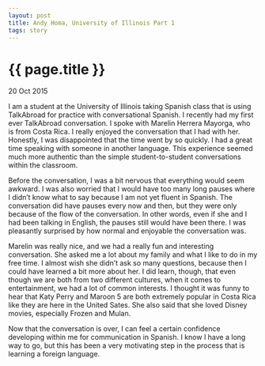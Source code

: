 ```yaml
---
layout: post
title: Andy Homa, University of Illinois Part 1
tags: story
---
```


# {{ page.title }}

20 Oct 2015

I am a student at the University of Illinois taking Spanish class that is using TalkAbroad for practice with conversational Spanish. I recently had my first ever TalkAbroad conversation. I spoke with Marelin Herrera Mayorga, who is from Costa Rica.  I really enjoyed the conversation that I had with her. Honestly, I was disappointed that the time went by so quickly. I had a great time speaking with someone in another language. This experience seemed much more authentic than the simple student-to-student conversations within the classroom.

Before the conversation, I was a bit nervous that everything would seem awkward. I was also worried that I would have too many long pauses where I didn’t know what to say because I am not yet fluent in Spanish. The conversation did have pauses every now and then, but they were only because of the flow of the conversation. In other words, even if she and I had been talking in English, the pauses still would have been there. I was pleasantly surprised by how normal and enjoyable the conversation was.  

Marelin was really nice, and we had a really fun and interesting conversation. She asked me a lot about my family and what I like to do in my free time. I almost wish she didn’t ask so many questions, because then I could have learned a bit more about her. I did learn, though, that even though we are both from two different cultures, when it comes to entertainment, we had a lot of common interests. I thought it was funny to hear that Katy Perry and Maroon 5 are both extremely popular in Costa Rica like they are here in the United Sates. She also said that she loved Disney movies, especially Frozen and Mulan.  

Now that the conversation is over, I can feel a certain confidence developing within me for communication in Spanish.  I know I have a long way to go, but this has been a very motivating step in the process that is learning a foreign language.